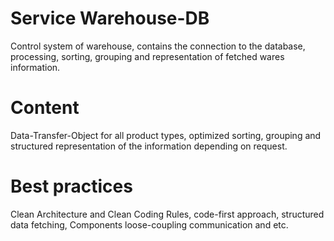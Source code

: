 # Service Warehouse-DB

Control system of warehouse, contains the connection to the database, processing, sorting, grouping and representation of fetched wares information.

# Content

Data-Transfer-Object for all product types, optimized sorting, grouping and structured representation of the information depending on request.

# Best practices

Clean Architecture and Clean Coding Rules, code-first approach, structured data fetching, Components loose-coupling communication and etc.
